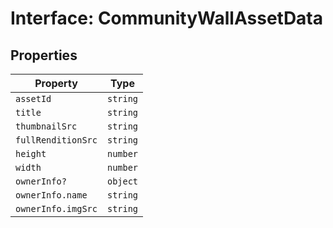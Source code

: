 # Interface: CommunityWallAssetData

## Properties

| Property | Type |
| ------ | ------ |
| `assetId` | `string` |
| `title` | `string` |
| `thumbnailSrc` | `string` |
| `fullRenditionSrc` | `string` |
| `height` | `number` |
| `width` | `number` |
| `ownerInfo?` | `object` |
| `ownerInfo.name` | `string` |
| `ownerInfo.imgSrc` | `string` |
